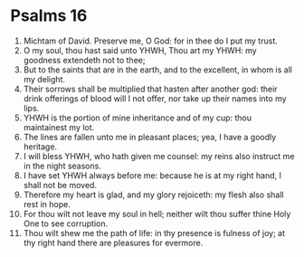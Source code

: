 ﻿# Psalms 16
1. Michtam of David. Preserve me, O God: for in thee do I put my trust. 
2. O my soul, thou hast said unto YHWH, Thou art my YHWH: my goodness extendeth not to thee; 
3. But to the saints that are in the earth, and to the excellent, in whom is all my delight. 
4. Their sorrows shall be multiplied that hasten after another god: their drink offerings of blood will I not offer, nor take up their names into my lips. 
5. YHWH is the portion of mine inheritance and of my cup: thou maintainest my lot. 
6. The lines are fallen unto me in pleasant places; yea, I have a goodly heritage. 
7. I will bless YHWH, who hath given me counsel: my reins also instruct me in the night seasons. 
8. I have set YHWH always before me: because he is at my right hand, I shall not be moved. 
9. Therefore my heart is glad, and my glory rejoiceth: my flesh also shall rest in hope. 
10. For thou wilt not leave my soul in hell; neither wilt thou suffer thine Holy One to see corruption. 
11. Thou wilt shew me the path of life: in thy presence is fulness of joy; at thy right hand there are pleasures for evermore. 
